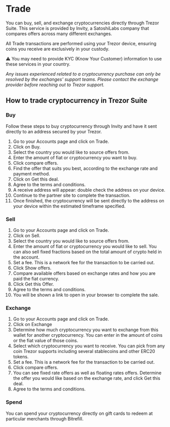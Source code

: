 # Trade

You can buy, sell, and exchange cryptocurrencies directly through Trezor Suite. This service is provided by Invity, a SatoshiLabs company that compares offers across many different exchanges.

All Trade transactions are performed using your Trezor device, ensuring coins you receive are exclusively in your custody.

:warning: You may need to provide KYC (Know Your Customer) information to use these services in your country.&#x20;

_Any issues experienced related to a cryptocurrency purchase can only be resolved by the exchanges' support teams. Please contact the exchange provider before reaching out to Trezor support._&#x20;

## How to trade cryptocurrency in Trezor Suite

### **Buy**

Follow these steps to buy cryptocurrency through Invity and have it sent directly to an address secured by your Trezor.

1. Go to your Accounts page and click on Trade.
2. Click on Buy.
3. Select the country you would like to source offers from.
4. Enter the amount of fiat or cryptocurrency you want to buy.
5. Click compare offers.
6. Find the offer that suits you best, according to the exchange rate and payment method.
7. Click on Get this deal.
8. Agree to the terms and conditions.
9. A receive address will appear: double check the address on your device.
10. Continue to the partner site to complete the transaction.
11. Once finished, the cryptocurrency will be sent directly to the address on your device within the estimated timeframe specified.

### **Sell**

1. Go to your Accounts page and click on Trade.
2. Click on Sell.
3. Select the country you would like to source offers from.
4. Enter the amount of fiat or cryptocurrency you would like to sell. You can also sell fixed fractions based on the total amount of crypto held in the account.
5. Set a fee. This is a network fee for the transaction to be carried out.
6. Click Show offers.
7. Compare available offers based on exchange rates and how you are paid the fiat currency.
8. Click Get this Offer.
9. Agree to the terms and conditions.
10. You will be shown a link to open in your browser to complete the sale.

### **Exchange**

1. Go to your Accounts page and click on Trade.
2. Click on Exchange
3. Determine how much cryptocurrency you want to exchange from this wallet for another cryptocurrency. You can enter in the amount of coins or the fiat value of those coins.
4. Select which cryptocurrency you want to receive. You can pick from any coin Trezor supports including several stablecoins and other ERC20 tokens.
5. Set a fee. This is a network fee for the transaction to be carried out.
6. Click compare offers.
7. You can see fixed rate offers as well as floating rates offers. Determine the offer you would like based on the exchange rate, and click Get this deal.
8. Agree to the terms and conditions.

### **Spend**

You can spend your cryptocurrency directly on gift cards to redeem at particular merchants through Bitrefill.
